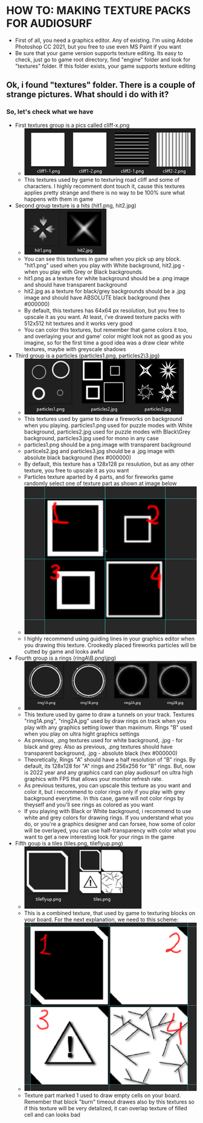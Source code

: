 # HOW TO: MAKING TEXTURE PACKS FOR AUDIOSURF #
* First of all, you need a graphics editor. Any of existing. I'm using Adobe Photoshop CC 2021, but you free to use even MS Paint if you want
* Be sure that your game version supports texture editing. Its easy to check, just go to game root directory, find "engine" folder and look for "textures" folder. If this folder exists, your game supports texture editing
## Ok, i found "textures" folder. There is a couple of strange pictures. What should i do with it? ##
### So, let's check what we have
* First textures group is a pics called cliff-x.png 
    * ![Cliffs textures](https://github.com/Unchpokable/Audiosurf-SkinChanger/blob/master/Docs/images/cliffs.png "default cliff texture")
    * This textures used by game to texturing road cliff and some of characters. I highly recomment dont touch it, cause this textures applies pretty strange and there is no way to be 100% sure what happens with them in game
* Second group texture is a hits (hit1.png, hit2.jpg)
    * ![Hits textures](https://github.com/Unchpokable/Audiosurf-SkinChanger/blob/master/Docs/images/hits.png "default hits")
    * You can see this textures in game when you pick up any block. "hit1.png" used when you play with White background, hit2.jpg - when you play with Grey or Black backgrounds.
    * hit1.png as a texture for white background should be a .png image and should have transparent background
    * hit2.jpg as a texture for black/grey backgrounds should be a .jpg image and should have ABSOLUTE black background (hex #000000)
    * By default, this textures has 64x64 px resolution, but you free to upscale it as you want. At least, i've drawed texture packs with 512x512 hit textures and it works very good
    * You can color this textures, but remember that game colors it too, and overlaying your and game' color might look not as good as you imagine, so for the first time a good idea was a draw clear white textures, maybe with greyscale shadows
* Third group is a particles (particles1.png, particles2\3.jpg)
    * ![Particles Textures](https://github.com/Unchpokable/Audiosurf-SkinChanger/blob/master/Docs/images/particles.png "default particles")
    * This textures used by game to draw a fireworks on background when you playing. particles1.png used for puzzle modes with White background, particles2.jpg used for puzzle modes with Black\Grey background, particles3.jpg used for mono in any case
    * particles1.png should be a png.image with transparent background
    * particels2.jpg and particles3.jpg should be a .jpg image with absolute black background (hex #000000)
    * By default, this texture has a 128x128 px resulution, but as any other texture, you free to upscale it as you want
    * Particles texture aparted by 4 parts, and for fireworks game randomly select one of texture part as shown at image below
    * ![Particles cutting](https://github.com/Unchpokable/Audiosurf-SkinChanger/blob/master/Docs/images/particles_cutting.png "enumerated texture blocks with guiding lines")
    * I highly recommend using guiding lines in your graphics editor when you drawing this texture. Crookedly placed fireworks particles will be cutted by game and looks awful
* Fourth group is a rings (ringA\B.png\jpg)
    * ![Rings Textures](https://github.com/Unchpokable/Audiosurf-SkinChanger/blob/master/Docs/images/rings.png "rings")
    * This texture used by game to draw a tunnels on your track. Textures "ring1A.png", "ring2A.jpg" used by draw rings on track when you play with any graphics setting lower than maximum. Rings "B" used when you play on ultra hight graphics settings
    * As previous, .png textures used for white background, .jpg - for black and grey. Also as previous, .png textures should have transparent background, .jpg - absolute black (hex #000000)
    * Theoretically, Rings "A" should have a half resolution of "B" rings. By default, its 128x128 for "A" rings and 256x256 for "B" rings. But, now is 2022 year and any graphics card can play audiosurf on ultra high graphics with FPS that allows your monitor refresh rate.
    * As previous textures, you can upscale this texture as you want and color it, but i recommend to color rings only if you play with grey background everytime. In this case, game will not color rings by theyself and you'll see rings as colored as you want
    * If you playing with Black or White background, i recommend to use white and grey colors for drawing rings. If you understand what you do, or you're a graphics designer and can forsee, how some of color will be overlayed, you can use half-transparency with color what you want to get a new interesting look for your rings in the game
* Fifth goup is a tiles (tiles.png, tileflyup.png)
    * ![Tiles Textures](https://github.com/Unchpokable/Audiosurf-SkinChanger/blob/master/Docs/images/tiles.png "tiles")
    * This is a combined texture, that used by game to texturing blocks on your board. For the next explanation, we need to this scheme:
    * ![Tiles Textures](https://github.com/Unchpokable/Audiosurf-SkinChanger/blob/master/Docs/images/tiles_cutting.png "tiles")
    * Texture part marked 1 used to draw empty cells on your board. Remember that block "burn" timeout drawes also by this textures so if this texture will be very detalized, it can overlap texture of filled cell and can looks bad
